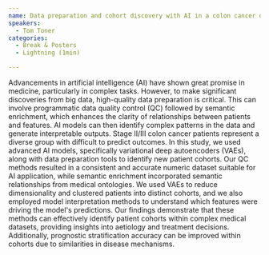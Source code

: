 ```yaml
---
name: Data preparation and cohort discovery with AI in a colon cancer dataset
speakers:
  - Tom Toner
categories:
  - Break & Posters
  - Lightning (1min)

---
```


Advancements in artificial intelligence (AI) have shown great promise in medicine, particularly in complex tasks. However, to make significant discoveries from big data, high-quality data preparation is critical. This can involve programmatic data quality control (QC) followed by semantic enrichment, which enhances the clarity of relationships between patients and features. AI models can then identify complex patterns in the data and generate interpretable outputs. Stage II/III colon cancer patients represent a diverse group with difficult to predict outcomes. In this study, we used advanced AI models, specifically variational deep autoencoders (VAEs), along with data preparation tools to identify new patient cohorts. Our QC methods resulted in a consistent and accurate numeric dataset suitable for AI application, while semantic enrichment incorporated semantic relationships from medical ontologies. We used VAEs to reduce dimensionality and clustered patients into distinct cohorts, and we also employed model interpretation methods to understand which features were driving the model's predictions. Our findings demonstrate that these methods can effectively identify patient cohorts within complex medical datasets, providing insights into aetiology and treatment decisions. Additionally, prognostic stratification accuracy can be improved within cohorts due to similarities in disease mechanisms.
